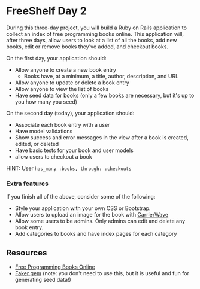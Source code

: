 # FreeShelf Day 2

During this three-day project, you will build a Ruby on Rails application to collect an index of free programming books online. This application will, after three days, allow users to look at a list of all the books, add new books, edit or remove books they've added, and checkout books.

On the first day, your application should:

- Allow anyone to create a new book entry
  - Books have, at a minimum, a title, author, description, and URL
- Allow anyone to update or delete a book entry
- Allow anyone to view the list of books
- Have seed data for books (only a few books are necessary, but it's up to you how many you seed)

On the second day (today), your application should:

- Associate each book entry with a user
- Have model validations
- Show success and error messages in the view after a book is created, edited, or deleted
- Have basic tests for your book and user models
- allow users to checkout a book

HINT: User `has_many :books, through: :checkouts`

### Extra features

If you finish all of the above, consider some of the following:

- Style your application with your own CSS or Bootstrap.
- Allow users to upload an image for the book with [CarrierWave](https://code.tutsplus.com/tutorials/rails-image-upload-using-carrierwave-in-a-rails-app--cms-25183)
- Allow some users to be admins. Only admins can edit and delete any book entry.
- Add categories to books and have index pages for each category

## Resources

- [Free Programming Books Online](https://github.com/EbookFoundation/free-programming-books/blob/master/free-programming-books.md)
- [Faker gem](https://github.com/stympy/faker) (note: you don't need to use this, but it is useful and fun for generating seed data!)
